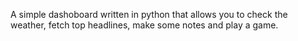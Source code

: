 A simple dashoboard written in python that allows you to check the weather, fetch top headlines, make some notes and play a game.
